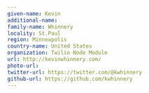 ```yaml
---
given-name: Kevin	
additional-name: 
family-name: Whinnery
locality: St.Paul
region: Minneapolis
country-name: United States
organization: Twilio Node Module
url: http://kevinwhinnery.com/
photo-url: 
twitter-url: https://twitter.com/@kwhinnery 
github-url: https://github.com/kwhinnery
---
```


